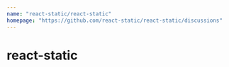 ```yaml
---
name: "react-static/react-static"
homepage: "https://github.com/react-static/react-static/discussions"
---
```

# react-static
